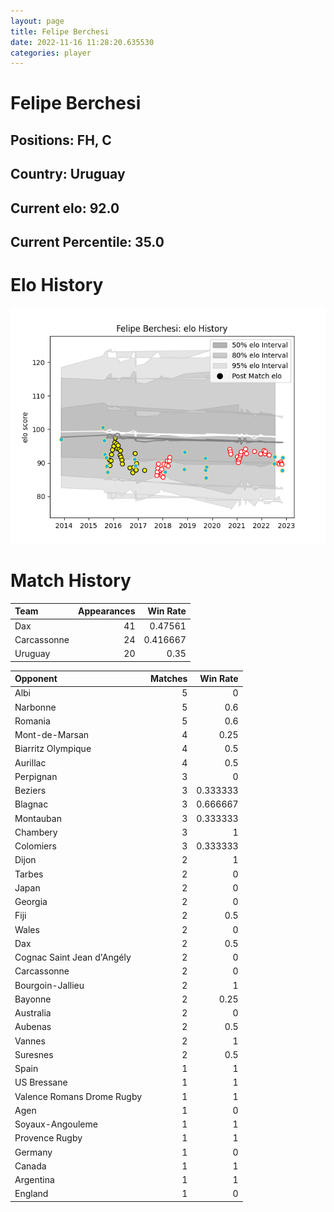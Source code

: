 ```yaml
---  
layout: page  
title: Felipe Berchesi  
date: 2022-11-16 11:28:20.635530  
categories: player  
---
```

# Felipe Berchesi

## Positions: FH, C

## Country: Uruguay

## Current elo: 92.0

## Current Percentile: 35.0

# Elo History


![elo history](history_FelipeBerchesi.png)
# Match History


| Team        |   Appearances |   Win Rate |
|:------------|--------------:|-----------:|
| Dax         |            41 |   0.47561  |
| Carcassonne |            24 |   0.416667 |
| Uruguay     |            20 |   0.35     |

| Opponent                   |   Matches |   Win Rate |
|:---------------------------|----------:|-----------:|
| Albi                       |         5 |   0        |
| Narbonne                   |         5 |   0.6      |
| Romania                    |         5 |   0.6      |
| Mont-de-Marsan             |         4 |   0.25     |
| Biarritz Olympique         |         4 |   0.5      |
| Aurillac                   |         4 |   0.5      |
| Perpignan                  |         3 |   0        |
| Beziers                    |         3 |   0.333333 |
| Blagnac                    |         3 |   0.666667 |
| Montauban                  |         3 |   0.333333 |
| Chambery                   |         3 |   1        |
| Colomiers                  |         3 |   0.333333 |
| Dijon                      |         2 |   1        |
| Tarbes                     |         2 |   0        |
| Japan                      |         2 |   0        |
| Georgia                    |         2 |   0        |
| Fiji                       |         2 |   0.5      |
| Wales                      |         2 |   0        |
| Dax                        |         2 |   0.5      |
| Cognac Saint Jean d'Angély |         2 |   0        |
| Carcassonne                |         2 |   0        |
| Bourgoin-Jallieu           |         2 |   1        |
| Bayonne                    |         2 |   0.25     |
| Australia                  |         2 |   0        |
| Aubenas                    |         2 |   0.5      |
| Vannes                     |         2 |   1        |
| Suresnes                   |         2 |   0.5      |
| Spain                      |         1 |   1        |
| US Bressane                |         1 |   1        |
| Valence Romans Drome Rugby |         1 |   1        |
| Agen                       |         1 |   0        |
| Soyaux-Angouleme           |         1 |   1        |
| Provence Rugby             |         1 |   1        |
| Germany                    |         1 |   0        |
| Canada                     |         1 |   1        |
| Argentina                  |         1 |   1        |
| England                    |         1 |   0        |